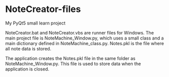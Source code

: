 # NoteCreator-files
My PyQt5 small learn project


NoteCreator.bat and NoteCreator.vbs are runner files for Windows.
The main project file is NoteMachine_Window.py, which uses a small class and a main dictionary defined in NoteMachine_class.py.
Notes.pkl is the file where all note data is stored.

The application creates the Notes.pkl file in the same folder as NoteMachine_Window.py. This file is used to store data when the application is closed.
